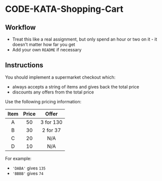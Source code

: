 # CODE-KATA-Shopping-Cart

## Workflow
- Treat this like a real assignment, but only spend an hour or two on it - it doesn't matter how far you get
- Add your own `README` if necessary

## Instructions
You should implement a supermarket checkout which:
- always accepts a string of items and gives back the total price
- discounts any offers from the total price

Use the following pricing information:

| Item  | Price | Offer     |
| :---: | :---: | :---:     |
| A     | 50    | 3 for 130 |
| B     | 30    | 2 for 37  |
| C     | 20    | N/A       |
| D     | 10    | N/A       |

For example:
- `'DABA'` gives `135`
- `'BBBB'` gives `74`
